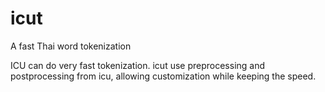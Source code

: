 # icut
A fast Thai word tokenization

ICU can do very fast tokenization. icut use preprocessing and postprocessing from icu, 
allowing customization while keeping the speed.
